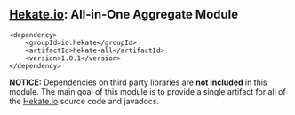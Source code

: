## [Hekate.io](https://github.com/hekate-io/hekate): All-in-One Aggregate Module
 
 ```
 <dependency>
     <groupId>io.hekate</groupId>
     <artifactId>hekate-all</artifactId>
     <version>1.0.1</version>
 </dependency>
 ```
 **NOTICE:** Dependencies on third party libraries are **not included** in this module. 
             The main goal of this module is to provide a single artifact for all of the [Hekate.io](https://github.com/hekate-io/hekate) 
             source code and javadocs.
